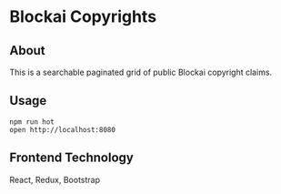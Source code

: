 # Blockai Copyrights

## About

This is a searchable paginated grid of public Blockai copyright claims. 

## Usage

```
npm run hot
open http://localhost:8080
```

## Frontend Technology
React, Redux, Bootstrap
